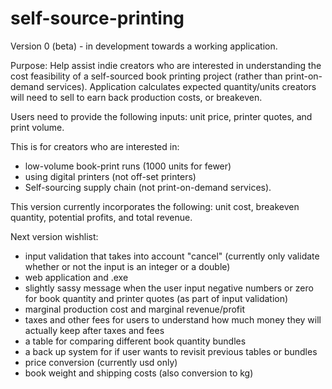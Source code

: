 # self-source-printing
Version 0 (beta) - in development towards a working application.

Purpose: Help assist indie creators who are interested in understanding the cost feasibility of a self-sourced book printing project (rather than print-on-demand services). Application calculates expected quantity/units creators will need to sell to earn back production costs, or breakeven. 

Users need to provide the following inputs: unit price, printer quotes, and print volume. 

This is for creators who are interested in: 
- low-volume book-print runs (1000 units for fewer) 
- using digital printers (not off-set printers)
- Self-sourcing supply chain (not print-on-demand services).

This version currently incorporates the following: unit cost, breakeven quantity, potential profits, and total revenue.

Next version wishlist: 
- input validation that takes into account "cancel" (currently only validate whether or not the input is an integer or a double) 
- web application and .exe
- slightly sassy message when the user input negative numbers or zero for book quantity and printer quotes (as part of input validation)
- marginal production cost and marginal revenue/profit
- taxes and other fees for users to understand how much money they will actually keep after taxes and fees
- a table for comparing different book quantity bundles 
- a back up system for if user wants to revisit previous tables or bundles
- price conversion (currently usd only)
- book weight and shipping costs (also conversion to kg)
